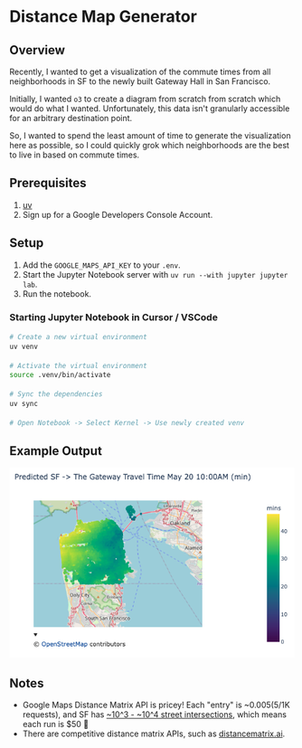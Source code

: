 # Distance Map Generator

## Overview

Recently, I wanted to get a visualization of the commute times from all neighborhoods in SF to the newly built Gateway Hall in San Francisco.

Initially, I wanted `o3` to create a diagram from scratch from scratch which would do what I wanted. Unfortunately, this data isn't granularly accessible for an arbitrary destination point.

So, I wanted to spend the least amount of time to generate the visualization here as possible, so I could quickly grok which neighborhoods are the best to live in based on commute times.

## Prerequisites

1. [uv](https://docs.astral.sh/uv/)
2. Sign up for a Google Developers Console Account.

## Setup

1. Add the `GOOGLE_MAPS_API_KEY` to your `.env`.
2. Start the Jupyter Notebook server with `uv run --with jupyter jupyter lab`.
3. Run the notebook.

### Starting Jupyter Notebook in Cursor / VSCode

```bash
# Create a new virtual environment
uv venv

# Activate the virtual environment
source .venv/bin/activate

# Sync the dependencies
uv sync

# Open Notebook -> Select Kernel -> Use newly created venv
```

## Example Output

![SF to Gateway Hall](./assets/sf_gateway_travel_time.png)

## Notes

- Google Maps Distance Matrix API is pricey! Each "entry" is ~$0.005 ($5/1K requests), and SF has [~10^3 - ~10^4 street intersections](https://chatgpt.com/share/68253965-0ef8-800f-b7b7-730c97ee97c8), which means each run is $50 🤯
- There are competitive distance matrix APIs, such as [distancematrix.ai](https://distancematrix.ai/pricing).
